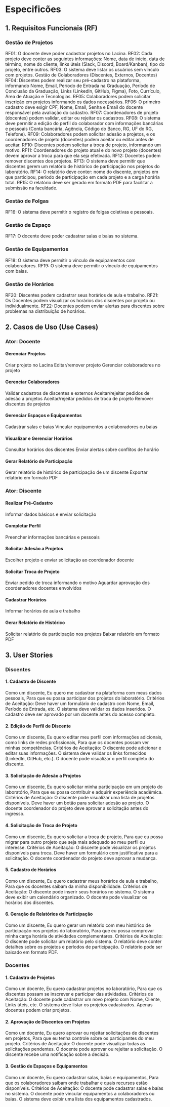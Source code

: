# Especificões

## 1. Requisitos Funcionais (RF)

### Gestão de Projetos

RF01: O docente deve poder cadastrar projetos no Lacina.
RF02: Cada projeto deve conter as seguintes informações: Nome, data de início, data de término, nome do cliente, links úteis (Slack, Discord, Board/Kanban), tipo do projeto, entre outros.
RF03: O sistema deve listar os usuários sem vínculo com projetos.
Gestão de Colaboradores (Discentes, Externos, Docentes)
RF04: Discentes podem realizar seu pré-cadastro na plataforma, informando Nome, Email, Período de Entrada na Graduação, Período de Conclusão da Graduação, Links (LinkedIn, GitHub, Figma), Foto, Currículo, Área de Atuação e Tecnologias.
RF05: Colaboradores podem solicitar inscrição em projetos informando os dados necessários.
RF06: O primeiro cadastro deve exigir CPF, Nome, Email, Senha e Email do docente responsável pela avaliação do cadastro.
RF07: Coordenadores de projeto (docentes) podem validar, editar ou rejeitar os cadastros.
RF08: O sistema deve permitir a edição do perfil do colaborador com informações bancárias e pessoais (Conta bancária, Agência, Código do Banco, RG, UF do RG, Telefone).
RF09: Colaboradores podem solicitar adesão a projetos, e os coordenadores de projeto (docentes) podem aceitar ou editar antes de aceitar.
RF10: Discentes podem solicitar a troca de projeto, informando um motivo.
RF11: Coordenadores do projeto atual e do novo projeto (docentes) devem aprovar a troca para que ela seja efetivada.
RF12: Docentes podem remover discentes dos projetos.
RF13: O sistema deve permitir que discentes gerem um relatório de histórico de participação nos projetos do laboratório.
RF14: O relatório deve conter: nome do discente, projetos em que participou, período de participação em cada projeto e a carga horária total.
RF15: O relatório deve ser gerado em formato PDF para facilitar a submissão na faculdade.

### Gestão de Folgas

RF16: O sistema deve permitir o registro de folgas coletivas e pessoais.

### Gestão de Espaço

RF17: O docente deve poder cadastrar salas e baias no sistema.

### Gestão de Equipamentos

RF18: O sistema deve permitir o vínculo de equipamentos com colaboradores.
RF19: O sistema deve permitir o vínculo de equipamentos com baias.

### Gestão de Horários

RF20: Discentes podem cadastrar seus horários de aula e trabalho.
RF21: Os Docentes podem visualizar os horários dos discentes por projeto ou individualmente.
RF22: Docentes podem enviar alertas para discentes sobre problemas na distribuição de horários.

## 2. Casos de Uso (Use Cases)

### Ator: Docente

#### Gerenciar Projetos

Criar projeto no Lacina
Editar/remover projeto
Gerenciar colaboradores no projeto

#### Gerenciar Colaboradores

Validar cadastros de discentes e externos
Aceitar/rejeitar pedidos de adesão a projetos
Aceitar/rejeitar pedidos de troca de projeto
Remover discentes de projetos

#### Gerenciar Espaços e Equipamentos

Cadastrar salas e baias
Vincular equipamentos a colaboradores ou baias

#### Visualizar e Gerenciar Horários

Consultar horários dos discentes
Enviar alertas sobre conflitos de horário

#### Gerar Relatório de Participação

Gerar relatório de histórico de participação de um discente
Exportar relatório em formato PDF

### Ator: Discente

#### Realizar Pré-Cadastro

Informar dados básicos e enviar solicitação

#### Completar Perfil

Preencher informações bancárias e pessoais

#### Solicitar Adesão a Projetos

Escolher projeto e enviar solicitação ao coordenador docente

#### Solicitar Troca de Projeto

Enviar pedido de troca informando o motivo
Aguardar aprovação dos coordenadores docentes envolvidos

#### Cadastrar Horários

Informar horários de aula e trabalho

#### Gerar Relatório de Histórico

Solicitar relatório de participação nos projetos
Baixar relatório em formato PDF

## 3. User Stories

### Discentes

#### 1. Cadastro de Discente

Como um discente,
 Eu quero me cadastrar na plataforma com meus dados pessoais,
 Para que eu possa participar dos projetos do laboratório.
Critérios de Aceitação:
Deve haver um formulário de cadastro com Nome, Email, Período de Entrada, etc.
O sistema deve validar os dados inseridos.
O cadastro deve ser aprovado por um docente antes do acesso completo.

#### 2. Edição de Perfil de Discente

Como um discente,
 Eu quero editar meu perfil com informações adicionais, como links de redes profissionais,
 Para que os docentes possam ver minhas competências.
Critérios de Aceitação:
O discente pode adicionar e editar suas informações.
O sistema deve validar os links fornecidos (LinkedIn, GitHub, etc.).
O docente pode visualizar o perfil completo do discente.

#### 3. Solicitação de Adesão a Projetos

Como um discente,
 Eu quero solicitar minha participação em um projeto do laboratório,
 Para que eu possa contribuir e adquirir experiência acadêmica.
Critérios de Aceitação:
O discente pode visualizar uma lista de projetos disponíveis.
Deve haver um botão para solicitar adesão ao projeto.
O docente coordenador do projeto deve aprovar a solicitação antes do ingresso.

#### 4. Solicitação de Troca de Projeto

Como um discente,
 Eu quero solicitar a troca de projeto,
 Para que eu possa migrar para outro projeto que seja mais adequado ao meu perfil ou interesse.
Critérios de Aceitação:
O discente pode visualizar os projetos disponíveis para troca.
Deve haver um formulário com justificativa para a solicitação.
O docente coordenador do projeto deve aprovar a mudança.

#### 5. Cadastro de Horários

Como um discente,
 Eu quero cadastrar meus horários de aula e trabalho,
 Para que os docentes saibam da minha disponibilidade.
Critérios de Aceitação:
O discente pode inserir seus horários no sistema.
O sistema deve exibir um calendário organizado.
O docente pode visualizar os horários dos discentes.

#### 6. Geração de Relatórios de Participação

Como um discente,
 Eu quero gerar um relatório com meu histórico de participação nos projetos do laboratório,
 Para que eu possa comprovar minha carga horária de atividades complementares.
Critérios de Aceitação:
O discente pode solicitar um relatório pelo sistema.
O relatório deve conter detalhes sobre os projetos e períodos de participação.
O relatório pode ser baixado em formato PDF.

### Docentes

#### 1. Cadastro de Projetos

Como um docente,
 Eu quero cadastrar projetos no laboratório,
 Para que os discentes possam se inscrever e participar das atividades.
Critérios de Aceitação:
O docente pode cadastrar um novo projeto com Nome, Cliente, Links úteis, etc.
O sistema deve listar os projetos cadastrados.
Apenas docentes podem criar projetos.

#### 2. Aprovação de Discentes em Projetos

Como um docente,
 Eu quero aprovar ou rejeitar solicitações de discentes em projetos,
 Para que eu tenha controle sobre os participantes do meu projeto.
Critérios de Aceitação:
O docente pode visualizar todas as solicitações pendentes.
O docente pode aprovar ou rejeitar a solicitação.
O discente recebe uma notificação sobre a decisão.

#### 3. Gestão de Espaços e Equipamentos

Como um docente,
 Eu quero cadastrar salas, baias e equipamentos,
 Para que os colaboradores saibam onde trabalhar e quais recursos estão disponíveis.
Critérios de Aceitação:
O docente pode cadastrar salas e baías no sistema.
O docente pode vincular equipamentos a colaboradores ou baias.
O sistema deve exibir uma lista dos equipamentos cadastrados.
